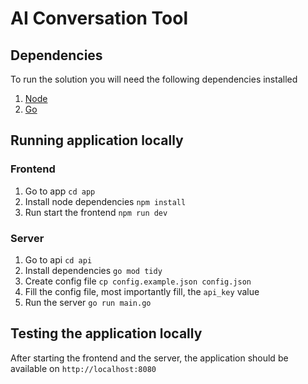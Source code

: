 # AI Conversation Tool

## Dependencies
To run the solution you will need the following dependencies installed

1. [Node](https://nodejs.org/en)
2. [Go](https://go.dev/dl/)

## Running application locally

### Frontend
1. Go to app `cd app`
2. Install node dependencies `npm install`
3. Run start the frontend `npm run dev`

### Server
1. Go to api `cd api`
2. Install dependencies `go mod tidy`
3. Create config file `cp config.example.json config.json`
4. Fill the config file, most importantly fill, the `api_key` value
5. Run the server `go run main.go`

## Testing the application locally

After starting the frontend and the server, the application should be available on `http://localhost:8080`
